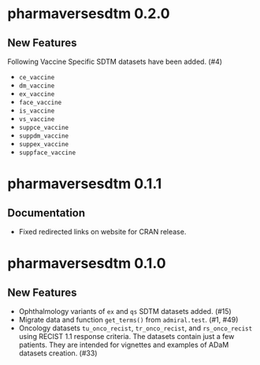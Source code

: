 # pharmaversesdtm 0.2.0

## New Features

Following Vaccine Specific SDTM datasets have been added. (#4)

 - `ce_vaccine`
 - `dm_vaccine`
 - `ex_vaccine`
 - `face_vaccine`
 - `is_vaccine`
 - `vs_vaccine`
 - `suppce_vaccine`
 - `suppdm_vaccine`
 - `suppex_vaccine`
 - `suppface_vaccine`

# pharmaversesdtm 0.1.1

## Documentation

 - Fixed redirected links on website for CRAN release. 

# pharmaversesdtm 0.1.0

## New Features

 - Ophthalmology variants of `ex` and `qs` SDTM datasets added. (#15)
 - Migrate data and function `get_terms()` from `admiral.test`. (#1, #49)
 - Oncology datasets `tu_onco_recist`, `tr_onco_recist`, and `rs_onco_recist`
 using RECIST 1.1 response criteria. The datasets contain just a few patients.
 They are intended for vignettes and examples of ADaM datasets creation. (#33)


